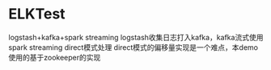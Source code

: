 # ELKTest
logstash+kafka+spark streaming
logstash收集日志打入kafka，kafka流式使用spark streaming direct模式处理
direct模式的偏移量实现是一个难点，本demo使用的基于zookeeper的实现
